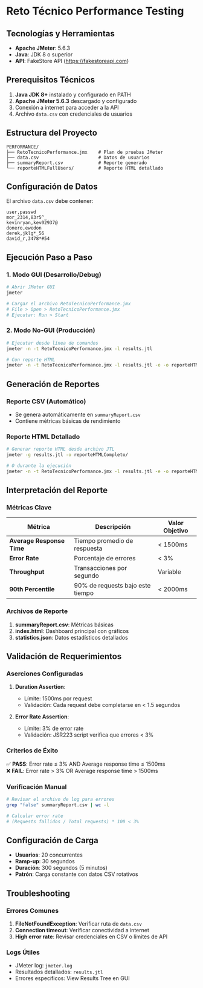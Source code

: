 # Reto Técnico Performance Testing

## Tecnologías y Herramientas

- **Apache JMeter**: 5.6.3
- **Java**: JDK 8 o superior
- **API**: FakeStore API (https://fakestoreapi.com)

## Prerequisitos Técnicos

1. **Java JDK 8+** instalado y configurado en PATH
2. **Apache JMeter 5.6.3** descargado y configurado
3. Conexión a internet para acceder a la API
4. Archivo `data.csv` con credenciales de usuarios

## Estructura del Proyecto

```
PERFORMANCE/
├── RetoTecnicoPerformance.jmx    # Plan de pruebas JMeter
├── data.csv                      # Datos de usuarios
├── summaryReport.csv             # Reporte generado
└── reporteHTMLFullUsers/         # Reporte HTML detallado
```

## Configuración de Datos

El archivo `data.csv` debe contener:
```csv
user,passwd
mor_2314,83r5^_
kevinryan,kev02937@
donero,ewedon
derek,jklg*_56
david_r,3478*#54
```

## Ejecución Paso a Paso

### 1. Modo GUI (Desarrollo/Debug)
```bash
# Abrir JMeter GUI
jmeter

# Cargar el archivo RetoTecnicoPerformance.jmx
# File > Open > RetoTecnicoPerformance.jmx
# Ejecutar: Run > Start
```

### 2. Modo No-GUI (Producción)
```bash
# Ejecutar desde línea de comandos
jmeter -n -t RetoTecnicoPerformance.jmx -l results.jtl

# Con reporte HTML
jmeter -n -t RetoTecnicoPerformance.jmx -l results.jtl -e -o reporteHTML/
```

## Generación de Reportes

### Reporte CSV (Automático)
- Se genera automáticamente en `summaryReport.csv`
- Contiene métricas básicas de rendimiento

### Reporte HTML Detallado
```bash
# Generar reporte HTML desde archivo JTL
jmeter -g results.jtl -o reporteHTMLCompleto/

# O durante la ejecución
jmeter -n -t RetoTecnicoPerformance.jmx -l results.jtl -e -o reporteHTML/
```

## Interpretación del Reporte

### Métricas Clave

| Métrica | Descripción | Valor Objetivo |
|---------|-------------|----------------|
| **Average Response Time** | Tiempo promedio de respuesta | < 1500ms |
| **Error Rate** | Porcentaje de errores | < 3% |
| **Throughput** | Transacciones por segundo | Variable |
| **90th Percentile** | 90% de requests bajo este tiempo | < 2000ms |

### Archivos de Reporte

1. **summaryReport.csv**: Métricas básicas
2. **index.html**: Dashboard principal con gráficos
3. **statistics.json**: Datos estadísticos detallados

## Validación de Requerimientos

### Aserciones Configuradas

1. **Duration Assertion**: 
   - Límite: 1500ms por request
   - Validación: Cada request debe completarse en < 1.5 segundos

2. **Error Rate Assertion**:
   - Límite: 3% de error rate
   - Validación: JSR223 script verifica que errores < 3%

### Criterios de Éxito

✅ **PASS**: Error rate ≤ 3% AND Average response time ≤ 1500ms  
❌ **FAIL**: Error rate > 3% OR Average response time > 1500ms

### Verificación Manual

```bash
# Revisar el archivo de log para errores
grep "false" summaryReport.csv | wc -l

# Calcular error rate
# (Requests fallidos / Total requests) * 100 < 3%
```

## Configuración de Carga

- **Usuarios**: 20 concurrentes
- **Ramp-up**: 30 segundos
- **Duración**: 300 segundos (5 minutos)
- **Patrón**: Carga constante con datos CSV rotativos

## Troubleshooting

### Errores Comunes

1. **FileNotFoundException**: Verificar ruta de `data.csv`
2. **Connection timeout**: Verificar conectividad a internet
3. **High error rate**: Revisar credenciales en CSV o límites de API

### Logs Útiles

- JMeter log: `jmeter.log`
- Resultados detallados: `results.jtl`
- Errores específicos: View Results Tree en GUI